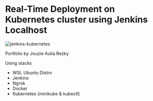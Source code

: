 # Real-Time Deployment on Kubernetes cluster using Jenkins Localhost

![jenkins-kubernetes](https://github.com/user-attachments/assets/4d68c1b4-b72c-43f2-ad22-c6dda862d31b)

Portfolio by Jouzie Aulia Rezky

Using stacks
- WSL Ubuntu Distro
- Jenkins
- Ngrok
- Docker
- Kubernetes (minikube & kubectl)
